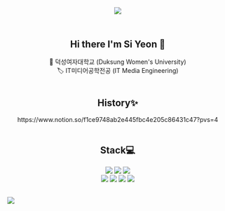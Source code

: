 <header>
  <img src="https://capsule-render.vercel.app/api?type=waving&color=9999FF&height=150&section=header"/>
</header>

 <h2 align="center">Hi there I'm Si Yeon 👋</h2>
<p align="center">
🏫 덕성여자대학교 (Duksung Women's University) <br>
🏷️ IT미디어공학전공 (IT Media Engineering) <br><br>
</p>

  

  <h2 align="center">History✨</h2>
<p align="center">
https://www.notion.so/f1ce9748ab2e445fbc4e205c86431c47?pvs=4 <br><br>
</p>

<div align="center">
  <h2>Stack💻</h2>
    <p>
    <img src="https://img.shields.io/badge/Pyhon-3776AB?style=flat-square&logo=Python&logoColor=white"/>
    <img src="https://img.shields.io/badge/Java-00599C?style=flat-square&logo=Java&logoColor=white"/>
    <img src="https://img.shields.io/badge/Figma-F24E1E?style=flat-square&logo=Figma&logoColor=white"/><br>
    <img src="https://img.shields.io/badge/Kotlin-7F52FF?style=flat-square&logo=Kotlin&logoColor=white"/>
    <img src="https://img.shields.io/badge/HTML5-E34F26?style=flat-square&logo=HTML5&logoColor=white"/>
    <img src="https://img.shields.io/badge/CSS3-1572B6?style=flat-square&logo=CSS3&logoColor=white"/>
    <img src="https://img.shields.io/badge/JavaScript-F7DF1E?style=flat-square&logo=JavaScript5&logoColor=white"/> <br><br>
    </p>
</div>
  

<img src="https://capsule-render.vercel.app/api?type=waving&color=9999FF&height=150&section=footer" align="center"/>


<!--<img src="https://img.shields.io/badge/Node.js-339933?style=flat-square&logo=Node.js5&logoColor=white"/>
<img src="https://img.shields.io/badge/Spring-6DB33F?style=flat-square&logo=Spring5&logoColor=white"/> 
  <img src="https://img.shields.io/badge/Jupyter-F37626?style=flat-square&logo=Jupyther&logoColor=white"/>-->


